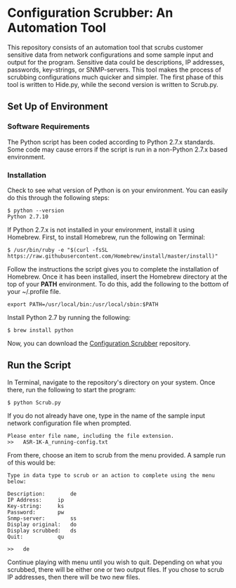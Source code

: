 # Configuration Scrubber: An Automation Tool
This repository consists of an automation tool that scrubs customer sensitive data from network configurations and some sample input and output for the program. Sensitive data could be descriptions, IP addresses, passwords, key-strings, or SNMP-servers. This tool makes the process of scrubbing configurations much quicker and simpler. The first phase of this tool is written to Hide.py, while the second version is written to Scrub.py.
## Set Up of Environment
### Software Requirements
The Python script has been coded according to Python 2.7.x standards. Some code may cause errors if the script is run in a non-Python 2.7.x based environment. 
### Installation
Check to see what version of Python is on your environment. You can easily do this through the following steps:
```
$ python --version
Python 2.7.10
```
If Python 2.7.x is not installed in your environment, install it using Homebrew.
First, to install Homebrew, run the following on Terminal:
```
$ /usr/bin/ruby -e "$(curl -fsSL https://raw.githubusercontent.com/Homebrew/install/master/install)"
```
Follow the instructions the script gives you to complete the installation of Homebrew. Once it has been installed, insert the Homebrew directory at the top of your **PATH** environment. To do this, add the following to the bottom of your ~/.profile file.
```
export PATH=/usr/local/bin:/usr/local/sbin:$PATH
```
Install Python 2.7 by running the following:
```
$ brew install python
```

Now, you can download the [Configuration Scrubber](https://github.com/bhayer96/Configuration-Scrubber-An-Automation-Tool) repository.
## Run the Script
In Terminal, navigate to the repository's directory on your system. Once there, run the following to start the program:
```
$ python Scrub.py
```
If you do not already have one, type in the name of the sample input network configuration file when prompted.
```
Please enter file name, including the file extension.
>>   ASR-1K-A_running-config.txt
```
From there, choose an item to scrub from the menu provided. A sample run of this would be:
```
Type in data type to scrub or an action to complete using the menu below:

Description:		de
IP Address:		ip
Key-string:		ks
Password:		pw
Snmp-server:		ss
Display original:	do
Display scrubbed:	ds
Quit:			qu

>>   de
```
Continue playing with menu until you wish to quit. Depending on what you scrubbed, there will be either one or two output files. If you chose to scrub IP addresses, then there will be two new files.
